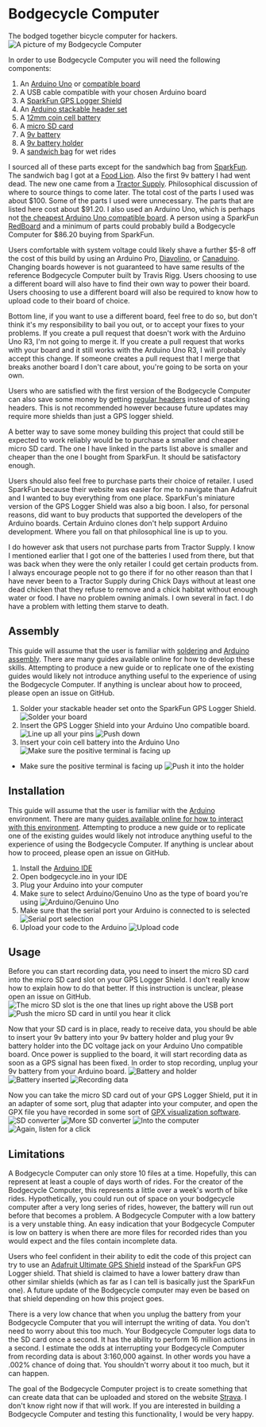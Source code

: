 # Bodgecycle Computer
The bodged together bicycle computer for hackers.
![A picture of my Bodgecycle Computer](http://i.imgur.com/aNQw7sG.jpg)

In order to use Bodgecycle Computer you will need the following components:
1. An [Arduino Uno](https://www.arduino.cc/en/Main/arduinoBoardUno) or [compatible board](https://www.sainsmart.com/arduino/control-boards/sainsmart-uno-r3-atmega328-au-development-board-compatible-with-arduino-uno-r3.html)
2. A USB cable compatible with your chosen Arduino board
3. A [SparkFun GPS Logger Shield](https://www.sparkfun.com/products/13750)
4. An [Arduino stackable header set](https://www.sparkfun.com/products/11417)
5. A [12mm coin cell battery](https://www.sparkfun.com/products/337)
6. A [micro SD card](https://www.amazon.com/SANDISK-Micro-SDHC-Memory-SDSDQM-004G/dp/B001C0DJL4/ref=sr_1_2?s=pc&ie=UTF8&qid=1492750170&sr=1-2&keywords=sandisk+4gb+microsdhc+memory+card)
7. A [9v battery](https://www.amazon.com/AmazonBasics-Everyday-Alkaline-Batteries-8-Pack/dp/B00MH4QM1S/ref=sr_1_2_s_it?s=hpc&srs=2528919011&ie=UTF8&qid=1492750284&sr=1-2)
8. A [9v battery holder](https://www.adafruit.com/product/67)
9. A [sandwich bag](https://www.amazon.com/Glad-Food-Storage-Snack-Zipper/dp/B00ZKUCFUS/ref=sr_1_4_s_it?ie=UTF8&qid=1492750504&sr=1-4) for wet rides

I sourced all of these parts except for the sandwhich bag from [SparkFun](https://www.sparkfun.com/).
The sandwich bag I got at a [Food Lion](https://www.foodlion.com/). Also
the first 9v battery I had went dead. The new one came from a [Tractor Supply](https://www.tractorsupply.com/).
Philosophical discussion of where to source things to come later.
The total cost of the parts I used
was about \$100. Some of the parts I used were unnecessary. The parts that are
listed here cost about \$91.20. I also used an
Arduino Uno, which is perhaps not
[the cheapest Arduino Uno compatible board](http://www.electrodragon.com/product/arduino-compatible-visduino-uno-r3/).
A person using a SparkFun [RedBoard](https://www.sparkfun.com/products/13975)
and a minimum of parts could probably build a Bodgecycle Computer for $86.20
buying from SparkFun.

Users comfortable with system voltage could likely shave a further $5-8 off the
cost of this build by using an Arduino Pro, [Diavolino](http://shop.evilmadscientist.com/productsmenu/180),
or [Canaduino](https://universal-solder.com/product/canaduino-uno-bone-basic-alternative-arduino-uno-r3-atmega328p-pu/).
Changing boards
however is not guaranteed to have same results of the reference Bodgecycle
Computer built by Travis Rigg. Users choosing to use a different board will
also have to find their own way to power their board. Users choosing to use a
different board will also be required to know how to upload code to their board
of choice.

Bottom line, if you want to use a different board, feel free to do so, but don't
think it's my responsibility to bail you out, or to accept your fixes to your
problems. If you create a pull request that doesn't work with the Arduino Uno R3,
I'm not going to merge it. If you create a pull request that works with your board
and it still works with the Arduino Uno R3, I will probably accept this change. If
someone creates a pull request that I merge that breaks another board I don't care
about, you're going to be sorta on your own.

Users who are satisfied with the first version of the Bodgecycle Computer can also
save some money by getting [regular headers](https://www.sparkfun.com/products/116)
instead of stacking headers. This is not
recommended however because future updates may require more shields than just a GPS
logger shield.

A better way to save some money building this project that could still be expected
to work reliably would be to purchase a smaller and cheaper micro SD card. The one
I have linked in the parts list above is smaller and cheaper than the one I bought
from SparkFun. It should be satisfactory enough.

Users should also feel free to purchase parts their choice of retailer. I used
SparkFun because their website was easier for me to navigate than Adafruit
and I wanted to buy everything from one place. SparkFun's miniature version
of the GPS Logger Shield was also a big boon. I also, for personal reasons,
did want to buy products that supported the developers of the Arduino boards.
Certain Arduino clones don't help support Arduino development. Where you fall
on that philosophical line is up to you.

I do however ask that users not purchase parts from Tractor Supply. I know I
mentioned earlier that I got one of the batteries I used from there, but that
was back when they were the only retailer I could get certain products from. I
always encourage people not to go there if for no other reason than that I have
never been to a Tractor Supply during Chick Days without at least one dead
chicken that they refuse to remove and a chick habitat without enough water or
food. I have no problem owning animals. I own several in fact. I do have a
problem with letting them starve to death.

## Assembly
This guide will assume that the user is familiar with [soldering](http://www.sciencebuddies.org/science-fair-projects/project_ideas/Elec_primer-solder.shtml)
and [Arduino assembly](https://learn.sparkfun.com/tutorials/arduino-shields).
There are many guides available online for how to develop these
skills. Attempting to produce a new guide or to replicate one of the existing
guides would likely not introduce anything useful to the experience of using
the Bodgecycle Computer. If anything is unclear about how to proceed, please
open an issue on GitHub.

1. Solder your stackable header set onto the SparkFun GPS Logger Shield.
![Solder your board](http://i.imgur.com/TZFCenv.jpg)
2. Insert the GPS Logger Shield into your Arduino Uno compatible board.
![Line up all your pins](http://i.imgur.com/YPslNxY.jpg)
![Push down](http://i.imgur.com/Y3eFB2e.jpg)
3. Insert your coin cell battery into the Arduino Uno
![Make sure the positive terminal is facing up](http://i.imgur.com/X0OpjMq.jpg)
  * Make sure the positive terminal is facing up
![Push it into the holder](http://i.imgur.com/z5CwGGA.jpg)

## Installation
This guide will assume that the user is familiar with the [Arduino](https://www.arduino.cc/)
environment. There are many
[guides available online for how to interact with this environment](https://www.arduino.cc/en/Guide/HomePage).
Attempting to produce a new guide or to replicate one of the
existing guides would likely not introduce anything useful to the experience of
using the Bodgecycle Computer. If anything is unclear about how to proceed,
please open an issue on GitHub.

1. Install the [Arduino IDE](https://www.arduino.cc/en/Main/Software)
2. Open bodgecycle.ino in your IDE
3. Plug your Arduino into your computer
4. Make sure to select Arduino/Genuino Uno as the type of board you're using
![Arduino/Genuino Uno](http://i.imgur.com/qLa8NFZ.jpg)
5. Make sure that the serial port your Arduino is connected to is selected
![Serial port selection](http://i.imgur.com/gwHw4W7.png)
6. Upload your code to the Arduino
![Upload code](http://i.imgur.com/HqQ5HfC.png)

## Usage
Before you can start recording data, you need to insert the micro SD card into
the micro SD card slot on your GPS Logger Shield. I don't really know how to
explain how to do that better. If this instruction is unclear, please open an
issue on GitHub.
![The micro SD slot is the one that lines up right above the USB port](http://i.imgur.com/2noKay1.jpg)
![Push the micro SD card in until you hear it click](http://i.imgur.com/rhpKQqM.jpg)

Now that your SD card is in place, ready to receive data, you should be able to
insert your 9v battery into your 9v battery holder and plug your 9v battery
holder into the DC voltage jack on your Arduino Uno compatible board. Once
power is supplied to the board, it will start recording data as soon as a GPS
signal has been fixed. In order to stop recording, unplug your 9v battery from
your Arduino board.
![Battery and holder](http://i.imgur.com/Qh3AblE.jpg)
![Battery inserted](http://i.imgur.com/LQMKJG8.jpg)
![Recording data](http://i.imgur.com/H9VTk92.jpg)

Now you can take the micro SD card out of your GPS Logger Shield, put it in an
adapter of some sort, plug that adapter into your computer, and open the GPX
file you have recorded in some sort of [GPX visualization software](http://www.gpsvisualizer.com/).
![SD converter](http://i.imgur.com/EPlMlSY.jpg)
![More SD converter](http://i.imgur.com/xwB4yUw.jpg)
![Into the computer](http://i.imgur.com/eROZaRi.jpg)
![Again, listen for a click](http://i.imgur.com/Gzp8oLM.jpg)

## Limitations
A Bodgecycle Computer can only store 10 files at a time. Hopefully, this can
represent at least a couple of days worth of rides. For the creator of the
Bodgecycle Computer, this represents a little over a week's worth of bike
rides. Hypothetically, you could run out of space on your bodgecycle computer
after a very long series of rides, however, the battery will run out before
that becomes a problem. A Bodgecycle Computer with a low battery is a very
unstable thing. An easy indication that your Bodgecycle Computer is low on
battery is when there are more files for recorded rides than you would expect
and the files contain incomplete data.

Users who feel confident in their ability to edit the code of this project can
try to use an [Adafruit Ultimate GPS Shield](https://www.adafruit.com/product/1272)
instead of the SparkFun GPS Logger shield. That shield is claimed to have a lower
battery draw than other similar shields (which as far as I can tell is basically
just the SparkFun one). A future update of the Bodgecycle computer may even be based
on that shield depending on how this project goes.

There is a very low chance that when you unplug the battery from your
Bodgecycle Computer that you will interrupt the writing of data. You don't need
to worry about this too much. Your Bodgecycle Computer logs data to the SD card
once a second. It has the ability to perform 16 million actions in a second. I
estimate the odds at interrupting your Bodgecycle Computer from recording data
is about 3:160,000 against. In other words you have a .002% chance of doing
that. You shouldn't worry about it too much, but it can happen.

The goal of the Bodgecycle Computer project is to create something that can
create data that can be uploaded and stored on the website [Strava](strava.com). I don't know
right now if that will work. If you are interested in building a Bodgecycle
Computer and testing this functionality, I would be very happy.

